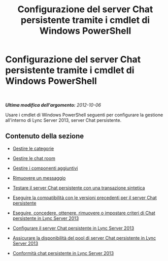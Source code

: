 ﻿---
title: Configurazione del server Chat persistente tramite i cmdlet di Windows PowerShell
TOCTitle: Configurazione del server Chat persistente tramite i cmdlet di Windows PowerShell
ms:assetid: 4c1d1ad7-b6bd-476f-9c5b-f0c1756d5aa8
ms:mtpsurl: https://technet.microsoft.com/it-it/library/JJ204877(v=OCS.15)
ms:contentKeyID: 49300459
ms.date: 08/24/2015
mtps_version: v=OCS.15
ms.translationtype: HT
---

# Configurazione del server Chat persistente tramite i cmdlet di Windows PowerShell

 

_**Ultima modifica dell'argomento:** 2012-10-06_

Usare i cmdlet di Windows PowerShell seguenti per configurare la gestione all'interno di Lync Server 2013, server Chat persistente.

## Contenuto della sezione

  - [Gestire le categorie](manage-categories.md)

  - [Gestire le chat room](manage-rooms.md)

  - [Gestire i componenti aggiuntivi](manage-add-ins.md)

  - [Rimuovere un messaggio](remove-a-message.md)

  - [Testare il server Chat persistente con una transazione sintetica](test-persistent-chat-server-with-a-synthetic-transaction.md)

  - [Eseguire la compatibilità con le versioni precedenti per il server Chat persistente](run-backward-compatibility-for-persistent-chat-server.md)

  - [Eseguire, concedere, ottenere, rimuovere o impostare criteri di Chat persistente in Lync Server 2013](lync-server-2013-run-grant-get-remove-or-set-persistent-chat-policy.md)

  - [Configurare il server Chat persistente in Lync Server 2013](lync-server-2013-configure-persistent-chat-server.md)

  - [Assicurare la disponibilità del pool di server Chat persistente in Lync Server 2013](lync-server-2013-get-persistent-chat-server-pool-availability.md)

  - [Conformità chat persistente in Lync Server 2013](lync-server-2013-persistent-chat-compliance.md)


